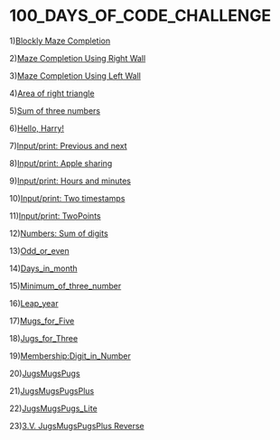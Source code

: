 # 100_DAYS_OF_CODE_CHALLENGE

1)[Blockly Maze Completion](Level10.md)

2)[Maze Completion Using Right Wall](HugRight.md)

3)[Maze Completion Using Left Wall](HugLeft.md)

4)[Area of right triangle](Area_of_right_triangle.md)

5)[Sum of three numbers](Sum_of_three_numbers.md)

6)[Hello, Harry!](Hello,Harry!.md)

7)[Input/print: Previous and next](Previous_and_next.md)

8)[Input/print: Apple sharing](Apple_sharing.md)

9)[Input/print: Hours and minutes](Hours_and_minutes.md)

10)[Input/print: Two timestamps](Two_timestamps.md)

11)[Input/print: TwoPoints](TwoPoints.md)

12)[Numbers: Sum of digits](Sum_of_digits.md)

13)[Odd_or_even](Odd_or_even.md)

14)[Days_in_month](Days_in_month.md)

15)[Minimum_of_three_number](Minimum_of_three_number.md)

16)[Leap_year](Leap_year.md)

17)[Mugs_for_Five](Mugs_for_Five.md)

18)[Jugs_for_Three](Jugs_for_Three.md)

19)[Membership:Digit_in_Number](Digit_in_Number.md)

20)[JugsMugsPugs](JugsMugsPugs.md)

21)[JugsMugsPugsPlus](JugsMugsPugsPlus.md)

22)[JugsMugsPugs_Lite](JugsMugsPugs_Lite.md)

23)[3.V. JugsMugsPugsPlus Reverse](JugsMugsPugsPlusReverse.md)

